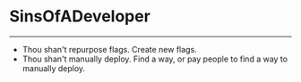 # SinsOfADeveloper
---
- Thou shan't repurpose flags. Create new flags.
- Thou shan't manually deploy. Find a way, or pay people to find a way to manually deploy.
